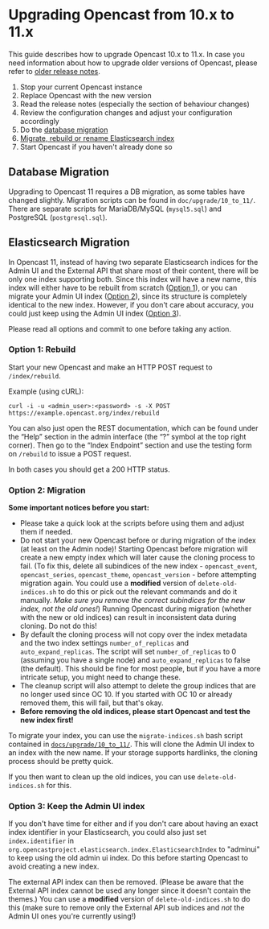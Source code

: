 Upgrading Opencast from 10.x to 11.x
===================================

This guide describes how to upgrade Opencast 10.x to 11.x.
In case you need information about how to upgrade older versions of Opencast,
please refer to [older release notes](https://docs.opencast.org).

1. Stop your current Opencast instance
2. Replace Opencast with the new version
3. Read the release notes (especially the section of behaviour changes)
4. Review the configuration changes and adjust your configuration accordingly
5. Do the [database migration](#database-migration)
6. [Migrate, rebuild or rename Elasticsearch index](#elasticsearch-migration)
7. Start Opencast if you haven't already done so

Database Migration
------------------

Upgrading to Opencast 11 requires a DB migration, as some tables have changed slightly.
Migration scripts can be found in `doc/upgrade/10_to_11/`.
There are separate scripts for MariaDB/MySQL (`mysql5.sql`) and PostgreSQL (`postgresql.sql`).

Elasticsearch Migration
-----------------------

In Opencast 11, instead of having two separate Elasticsearch indices for the Admin UI and the External API that share
most of their content, there will be only one index supporting both. Since this index will have a new name, this index
will either have to be rebuilt from scratch ([Option 1](#option-1-rebuild)), or you can migrate your Admin UI index
([Option 2](#option-2-migration)), since its structure is completely identical to the new index.
However, if you don't care about accuracy, you could just keep using the Admin UI index
([Option 3](#option-3-keep-the-admin-ui-index)).

Please read all options and commit to one before taking any action.

### Option 1: Rebuild

Start your new Opencast and make an HTTP POST request to `/index/rebuild`.

Example (using cURL):

    curl -i -u <admin_user>:<password> -s -X POST https://example.opencast.org/index/rebuild

You can also just open the REST documentation, which can be found under the “Help” section in the admin interface (the
“?” symbol at the top right corner). Then go to the “Index Endpoint” section and use the testing form on
`/rebuild` to issue a POST request.

In both cases you should get a 200 HTTP status.

### Option 2: Migration

**Some important notices before you start:**

- Please take a quick look at the scripts before using them and adjust them if needed.
- Do not start your new Opencast before or during migration of the index (at least on the Admin node)!
  Starting Opencast before migration will create a new empty index which will later cause the cloning process to fail.
  (To fix this, delete all subindices of the new index - `opencast_event`, `opencast_series`, `opencast_theme`,
  `opencast_version` - before attempting migration again. You could use a **modified** version of
  `delete-old-indices.sh` to do this or pick out the relevant commands and do it manually.
  *Make sure you remove the correct subindices for the new index, not the old ones!*)
  Running Opencast during migration (whether with the new or old indices) can result in inconsistent data during
  cloning. Do not do this!
- By default the cloning process will not copy over the index metadata and the two index settings `number_of_replicas`
  and `auto_expand_replicas`. The script will set `number_of_replicas` to 0 (assuming you have a single node) and
  `auto_expand_replicas` to false (the default). This should be fine for most people, but if you have a more intricate
  setup, you might need to change these.
- The cleanup script will also attempt to delete the group indices that are no longer used since OC 10. If you started
with OC 10 or already removed them, this will fail, but that's okay.
- **Before removing the old indices, please start Opencast and test the new index first!**

To migrate your index, you can use the `migrate-indices.sh` bash script contained in
[`docs/upgrade/10_to_11/`](https://github.com/opencast/opencast/blob/develop/docs/upgrade/10_to_11/).
This will clone the Admin UI index to an index with the new name. If your storage supports hardlinks, the cloning
process should be pretty quick.

If you then want to clean up the old indices, you can use `delete-old-indices.sh` for this.

### Option 3: Keep the Admin UI index

If you don't have time for either and if you don't care about having an exact index identifier in your Elasticsearch,
you could also just set `index.identifier` in `org.opencastproject.elasticsearch.index.ElasticsearchIndex` to "adminui"
to keep using the old admin ui index. Do this before starting Opencast to avoid creating a new index.

The external API index can then be removed. (Please be aware that the External API index cannot be used any longer since
it doesn't contain the themes.) You can use a **modified** version of `delete-old-indices.sh` to do this (make sure
to remove only the External API sub indices and _not_ the Admin UI ones you're currently using!)
